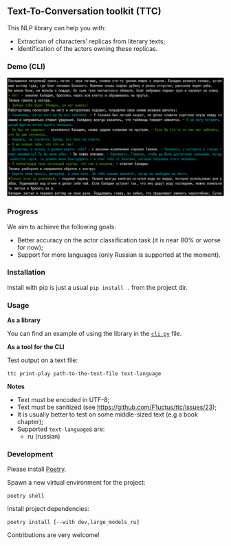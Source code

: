 ## Text-To-Conversation toolkit (TTC)

This NLP library can help you with:

- Extraction of characters' replicas from literary texts;
- Identification of the actors owning these replicas.

### Demo (CLI)

![](assets/demo-cli.png)

### Progress

We aim to achieve the following goals:

- Better accuracy on the actor classification task
  (it is near 80% or worse for now);
- Support for more languages
  (only Russian is supported at the moment).

### Installation

Install with pip is just a usual `pip install .` from the project dir.

### Usage

**As a library**

You can find an example of using the library in the [`cli.py`](ttc/cli.py) file.

**As a tool for the CLI**

Test output on a text file:

```console
ttc print-play path-to-the-text-file text-language
```

**Notes**

- Text must be encoded in UTF-8;
- Text must be sanitized (see https://github.com/F1uctus/ttc/issues/23);
- It is usually better to test on some middle-sized text (e.g a book chapter);
- Supported `text-language`s are:
    + ru (russian)

### Development

Please install [Poetry](https://python-poetry.org).

Spawn a new virtual environment for the project:

```console
poetry shell
```

Install project dependencies:

```console
poetry install [--with dev,large_models_ru]
```

Contributions are very welcome!

